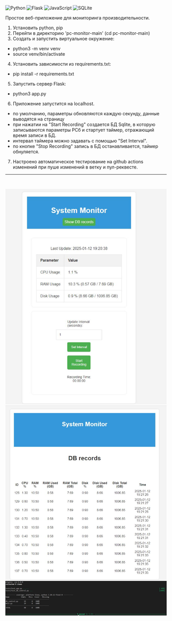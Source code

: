 ![Python](https://img.shields.io/badge/python-3670A0?style=for-the-badge&logo=python&logoColor=ffdd54)
![Flask](https://img.shields.io/badge/flask-%23000.svg?style=for-the-badge&logo=flask&logoColor=white)
![JavaScript](https://img.shields.io/badge/javascript-%23323330.svg?style=for-the-badge&logo=javascript&logoColor=%23F7DF1E)
![SQLite](https://img.shields.io/badge/sqlite-%2307405e.svg?style=for-the-badge&logo=sqlite&logoColor=white)


Простое веб-приложение для мониторинга производительности.
1. Установить python, pip
2. Перейти в директорию 'pc-monitor-main' (cd pc-monitor-main)
3. Создать и запустить виртуальное окружение:
  - python3 -m venv venv
  - source venv/bin/activate
4. Установить зависимости из requirements.txt:
  - pip install -r requirements.txt
5. Запустить сервер Flask:
  - python3 app.py
6. Приложение запустится на localhost.
  - по умолчанию, параметры обновляются каждую секунду, данные выводятся на страницу
  - при нажатии на "Start Recording" создается БД Sqlite, в которую записываются параметры PCб и стартует таймер, отражающий время записи в БД.
  - интервал таймера можно задавать с помощью "Set Interval".
  - по кнопке "Stop Recording" запись в БД останавливается, таймер обнуляется.
7. Настроено автоматическое тестирование на github actions изменений при пуше изменений в ветку и пул-реквесте.
<hr><br>

![Главная](pc-monitor-main/static/screenshots/pc-monitor.JPG)
![Данные](pc-monitor-main/static/screenshots/pc-monitor-db-data.JPG)
![Тесты](pc-monitor-main/static/screenshots/pc-monitor-tests.JPG)


